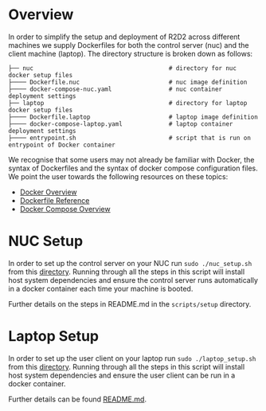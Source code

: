 # Overview

In order to simplify the setup and deployment of R2D2 across different machines we supply Dockerfiles for both the control server (nuc) and the client machine (laptop). The directory structure is broken down as follows: 

    ├── nuc                                      # directory for nuc docker setup files
    ├──── Dockerfile.nuc                         # nuc image definition
    ├──── docker-compose-nuc.yaml                # nuc container deployment settings
    ├── laptop                                   # directory for laptop docker setup files
    ├──── Dockerfile.laptop                      # laptop image definition
    ├──── docker-compose-laptop.yaml             # laptop container deployment settings
    ├──── entrypoint.sh                          # script that is run on entrypoint of Docker container

We recognise that some users may not already be familiar with Docker, the syntax of Dockerfiles and the syntax of docker compose configuration files. We point the user towards the following resources on these topics:

* [Docker Overview](https://docs.docker.com/get-started/overview/)
* [Dockerfile Reference](https://docs.docker.com/engine/reference/builder/)
* [Docker Compose Overview](https://docs.docker.com/compose/)

# NUC Setup
In order to set up the control server on your NUC run `sudo ./nuc_setup.sh` from this [directory](https://github.com/AlexanderKhazatsky/R2D2/tree/main/scripts/setup). Running through all the steps in this script will install host system dependencies and ensure the control server runs automatically in a docker container each time your machine is booted.

Further details on the steps in README.md in the `scripts/setup` directory.

# Laptop Setup  
In order to set up the user client on your laptop run `sudo ./laptop_setup.sh` from this [directory](https://github.com/AlexanderKhazatsky/R2D2/tree/main/scripts/setup). Running through all the steps in this script will install host system dependencies and ensure the user client can be run in a docker container.

Further details can be found [README.md](https://github.com/AlexanderKhazatsky/R2D2/tree/main/scripts/setup/README.md).

